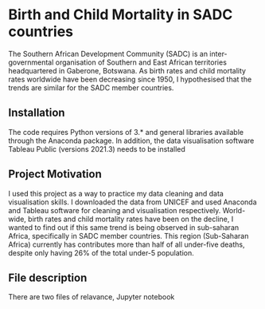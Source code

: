 # Birth and Child Mortality in SADC countries
The Southern African Development Community (SADC) is an inter-governmental organisation of Southern and East African territories headquartered in Gaberone, Botswana. As birth rates and child mortality rates worldwide have been decreasing since 1950, I hypothesised that the trends are similar for the SADC member countries. 

## Installation
The code requires Python versions of 3.* and general libraries available through the Anaconda package. In addition, the data visualisation software Tableau Public (versions 2021.3) needs to be installed

## Project Motivation
I used this project as a way to practice my data cleaning and data visualisation skills. I downloaded the data from UNICEF and used Anaconda and Tableau software for cleaning and visualisation respectively. 
World-wide, birth rates and child mortality rates have been on the decline, I wanted to find out if this same trend is being observed in sub-saharan Africa, specifically in SADC member countries. This region (Sub-Saharan Africa) currently has contributes more than half of all under-five deaths, despite only having 26% of the total under-5 population.

## File description
There are two files of relavance, Jupyter notebook 
